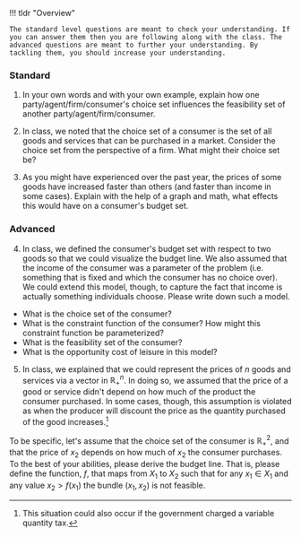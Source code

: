 !!! tldr "Overview"

    The standard level questions are meant to check your understanding. If you can answer them then you are following along with the class. The advanced questions are meant to further your understanding. By tackling them, you should increase your understanding.


### **Standard**

1) In your own words and with your own example, explain how one party/agent/firm/consumer's choice set influences the feasibility set of another party/agent/firm/consumer.

2) In class, we noted that the choice set of a consumer is the set of all goods and services that can be purchased in a market. Consider the choice set from the perspective of a firm. What might their choice set be?

3) As you might have experienced over the past year, the prices of some goods have increased faster than others (and faster than income in some cases). Explain with the help of a graph and math, what effects this would have on a consumer's budget set. 

### **Advanced**

4) In class, we defined the consumer's budget set with respect to two goods so that we could visualize the budget line. We also assumed that the income of the consumer was a parameter of the problem (i.e. something that is fixed and which the consumer has no choice over). We could extend this model, though, to capture the fact that income is actually something individuals choose. Please write down such a model. 

- What is the choice set of the consumer? 
- What is the constraint function of the consumer? How might this constraint function be parameterized? 
- What is the feasibility set of the consumer?
- What is the opportunity cost of leisure in this model? 

5) In class, we explained that we could represent the prices of $n$ goods and services via a vector in $\mathbb{R}^n_{+}$. In doing so, we assumed that the price of a good or service didn't depend on how much of the product the consumer purchased. In some cases, though, this assumption is violated as when the producer will discount the price as the quantity purchased of the good increases.[^1]

To be specific, let's assume that the choice set of the consumer is $\mathbb{R}^2_{+}$, and that the price of $x_2$ depends on how much of $x_2$ the consumer purchases. To the best of your abilities, please derive the budget line. That is, please define the function, $f$, that maps from $X_1$ to $X_2$ such that for any $x_1 \in X_1$ and any value $x_2 > f(x_1)$ the bundle $(x_1, x_2)$ is not feasible. 

[^1]: This situation could also occur if the government charged a variable quantity tax.


<!-- $$\begin{align*}0 &= p_1x_1 + p_2(x_2)x_2 - m \\ 
p_2(x_2)x_2 &= m - p_1x_1 \\ \end{align*}$$ -->




